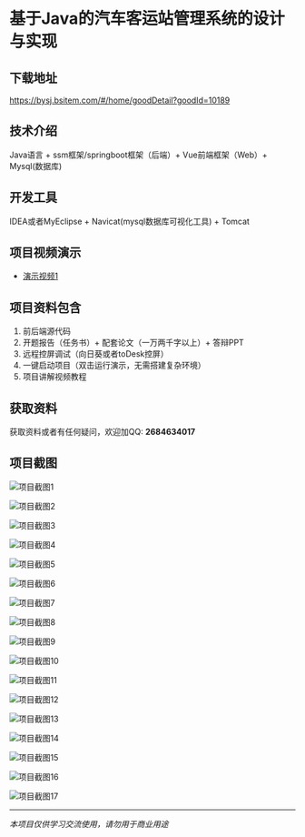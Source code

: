# 基于Java的汽车客运站管理系统的设计与实现

## 下载地址
https://bysj.bsitem.com/#/home/goodDetail?goodId=10189

## 技术介绍
Java语言 + ssm框架/springboot框架（后端）+ Vue前端框架（Web）+ Mysql(数据库)

## 开发工具
IDEA或者MyEclipse + Navicat(mysql数据库可视化工具) + Tomcat

## 项目视频演示
- [演示视频1](https://graduation-images.oss-cn-beijing.aliyuncs.com/videos/828%E5%A5%97ssm%E5%BD%95%E5%83%8F/10189_ssm032%E5%9F%BA%E4%BA%8EJava%E7%9A%84%E6%B1%BD%E8%BD%A6%E5%AE%A2%E8%BF%90%E7%AB%99%E7%AE%A1%E7%90%86%E7%B3%BB%E7%BB%9F%E7%9A%84%E8%AE%BE%E8%AE%A1%E4%B8%8E%E5%AE%9E%E7%8E%B0%E5%BD%95%E5%83%8F.mp4)

## 项目资料包含
1. 前后端源代码
2. 开题报告（任务书）+ 配套论文（一万两千字以上）+ 答辩PPT
3. 远程控屏调试（向日葵或者toDesk控屏）
4. 一键启动项目（双击运行演示，无需搭建复杂环境）
5. 项目讲解视频教程

## 获取资料
获取资料或者有任何疑问，欢迎加QQ: **2684634017**

## 项目截图
![项目截图1](https://graduation-images.oss-cn-beijing.aliyuncs.com/图片/10189/毕设论坛项目主图.jpg)

![项目截图2](https://graduation-images.oss-cn-beijing.aliyuncs.com/图片/10189/1.png)

![项目截图3](https://graduation-images.oss-cn-beijing.aliyuncs.com/图片/10189/2.png)

![项目截图4](https://graduation-images.oss-cn-beijing.aliyuncs.com/图片/10189/3.png)

![项目截图5](https://graduation-images.oss-cn-beijing.aliyuncs.com/图片/10189/4.png)

![项目截图6](https://graduation-images.oss-cn-beijing.aliyuncs.com/图片/10189/5.png)

![项目截图7](https://graduation-images.oss-cn-beijing.aliyuncs.com/图片/10189/6.png)

![项目截图8](https://graduation-images.oss-cn-beijing.aliyuncs.com/图片/10189/7.png)

![项目截图9](https://graduation-images.oss-cn-beijing.aliyuncs.com/图片/10189/8.png)

![项目截图10](https://graduation-images.oss-cn-beijing.aliyuncs.com/图片/10189/9.png)

![项目截图11](https://graduation-images.oss-cn-beijing.aliyuncs.com/图片/10189/10.png)

![项目截图12](https://graduation-images.oss-cn-beijing.aliyuncs.com/图片/10189/11.png)

![项目截图13](https://graduation-images.oss-cn-beijing.aliyuncs.com/图片/10189/12.png)

![项目截图14](https://graduation-images.oss-cn-beijing.aliyuncs.com/图片/10189/13.png)

![项目截图15](https://graduation-images.oss-cn-beijing.aliyuncs.com/图片/10189/14.png)

![项目截图16](https://graduation-images.oss-cn-beijing.aliyuncs.com/图片/10189/15.png)

![项目截图17](https://graduation-images.oss-cn-beijing.aliyuncs.com/图片/10189/16.png)

---
*本项目仅供学习交流使用，请勿用于商业用途*
